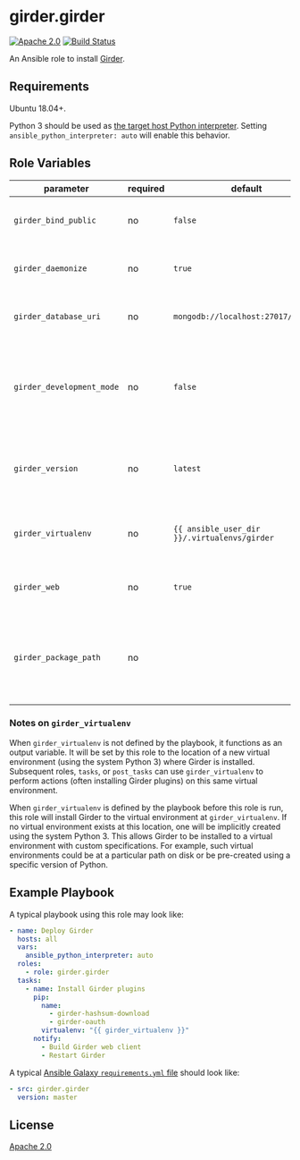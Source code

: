 # girder.girder
[![Apache 2.0](https://img.shields.io/badge/license-Apache%202-blue.svg)](https://raw.githubusercontent.com/girder/ansible-role-girder/master/LICENSE)
[![Build Status](https://circleci.com/gh/girder/girder.png?style=shield)](https://circleci.com/gh/girder/girder)

An Ansible role to install [Girder](https://github.com/girder/girder).

## Requirements

Ubuntu 18.04+.

Python 3 should be used as
[the target host Python interpreter](https://docs.ansible.com/ansible/latest/reference_appendices/interpreter_discovery.html).
Setting `ansible_python_interpreter: auto` will enable this behavior.

## Role Variables

| parameter                 | required | default                                      | comments                                                                                  |
| ------------------------- | -------- | -------------------------------------------- | ----------------------------------------------------------------------------------------- |
| `girder_bind_public`      | no       | `false`                                      | Whether to bind to all network interfaces.                                                |
| `girder_daemonize`        | no       | `true`                                       | Whether to install the systemd service.                                                   |
| `girder_database_uri`     | no       | `mongodb://localhost:27017/girder`           | The Connection String URI for MongoDB.                                                    |
| `girder_development_mode` | no       | `false`                                      | Whether to enable Girder's development mode and disable HTTP reverse proxy configuration. |
| `girder_version`          | no       | `latest`                                     | The version of Girder to install, as either ``latest``, ``release``, or a PyPI version.   |
| `girder_virtualenv`       | no       | `{{ ansible_user_dir }}/.virtualenvs/girder` | Path to a Python virtual environment to install Girder in.                                |
| `girder_web`              | no       | `true`                                       | Whether to build the Girder web client.                                                   |
| `girder_package_path`     | no       |                                              | If set, a filesystem path on the target to install the Girder package from.               |

### Notes on `girder_virtualenv`

When `girder_virtualenv` is not defined by the playbook, it functions as an
output variable. It will be set by this role to the location of a new
virtual environment (using the system Python 3) where Girder is installed.
Subsequent roles, `tasks`, or `post_tasks` can use `girder_virtualenv` to
perform actions (often installing Girder plugins) on this same virtual
environment.

When `girder_virtualenv` is defined by the playbook before this role is run,
this role will install Girder to the virtual environment at
`girder_virtualenv`. If no virtual environment exists at this location, one
will be implicitly created using the system Python 3. This allows Girder to be
installed to a virtual environment with custom specifications. For example,
such virtual environments could be at a particular path on disk or be
pre-created using a specific version of Python.

## Example Playbook

A typical playbook using this role may look like:

```yaml
- name: Deploy Girder
  hosts: all
  vars:
    ansible_python_interpreter: auto
  roles:
    - role: girder.girder
  tasks:
    - name: Install Girder plugins
      pip:
        name:
          - girder-hashsum-download
          - girder-oauth
        virtualenv: "{{ girder_virtualenv }}"
      notify:
        - Build Girder web client
        - Restart Girder
```

A typical
[Ansible Galaxy `requirements.yml` file](https://galaxy.ansible.com/docs/using/installing.html#installing-multiple-roles-from-a-file)
should look like:

```yaml
- src: girder.girder
  version: master
```

## License

[Apache 2.0](https://www.apache.org/licenses/LICENSE-2.0.html)
